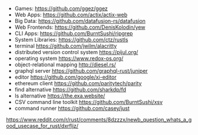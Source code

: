 - Games: https://github.com/ggez/ggez
- Web Apps: https://github.com/actix/actix-web
- Big Data: https://github.com/datafusion-rs/datafusion
- Web Frontends: https://github.com/DenisKolodin/yew
- CLI Apps: https://github.com/BurntSushi/ripgrep
- System Libraries: https://github.com/ctz/rustls
- terminal https://github.com/jwilm/alacritty
- distributed version control system https://pijul.org/
- operating system https://www.redox-os.org/
- object-relational mapping http://diesel.rs/
- graphql server https://github.com/graphql-rust/juniper
- editor https://github.com/google/xi-editor
- ethereum client https://github.com/paritytech/parity
- find alternative https://github.com/sharkdp/fd
- ls alternative https://the.exa.website/
- CSV command line toolkit https://github.com/BurntSushi/xsv
- command runner https://github.com/casey/just

https://www.reddit.com/r/rust/comments/8dzzzx/newb_question_whats_a_good_usecase_for_rust/dxrfljz/